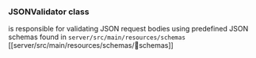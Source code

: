 ### JSONValidator class
is responsible for validating JSON request bodies using predefined JSON schemas found in 
`server/src/main/resources/schemas` [[server/src/main/resources/schemas/📁schemas]]
